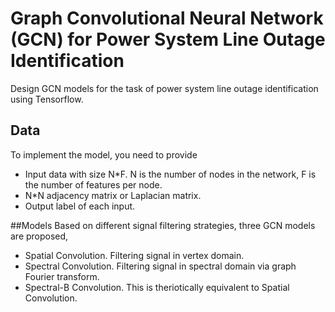 # Graph Convolutional Neural Network (GCN) for Power System Line Outage Identification
Design GCN models for the task of power system line outage identification using Tensorflow.
## Data 
To implement the model, you need to provide
- Input data with size N*F. N is the number of nodes in the network, F is the number of features per node.
- N*N adjacency matrix or Laplacian matrix.
- Output label of each input.

##Models
Based on different signal filtering strategies, three GCN models are proposed,
- Spatial Convolution. Filtering signal in vertex domain.
- Spectral Convolution. Filtering signal in spectral domain via graph Fourier transform.
- Spectral-B Convolution. This is theriotically equivalent to Spatial Convolution.

